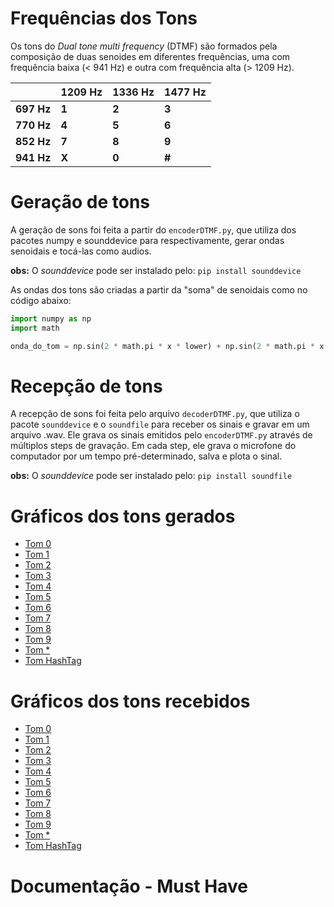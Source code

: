 # Frequências dos Tons
Os tons do *Dual tone multi frequency* (DTMF) são formados pela composição de duas senoides em diferentes frequências, uma com frequência baixa (< 941 Hz) e outra com frequência alta (> 1209 Hz).

|            | 	1209 Hz    | 1336 Hz	 | 1477 Hz	   |
|------------|-------------|-------------|-------------|
| **697 Hz**	 | **1**       | **2**       | **3**       |
| **770 Hz**	 | **4**       | **5**       | **6**       |
| **852 Hz**	 | **7**       | **8**       | **9**       |
| **941 Hz**	 | **X**       | **0**       | **#**       |


#  Geração de tons

A geração de sons foi feita a partir do `encoderDTMF.py`, que utiliza dos pacotes numpy e sounddevice para respectivamente, gerar ondas senoidais e tocá-las como audios.

**obs:** O *sounddevice* pode ser instalado pelo: `pip install sounddevice`

As ondas dos tons são criadas a partir da "soma" de senoidais como no código abaixo:
```python
import numpy as np
import math

onda_do_tom = np.sin(2 * math.pi * x * lower) + np.sin(2 * math.pi * x * higher)
```

# Recepção de tons

A recepção de sons foi feita pelo arquivo `decoderDTMF.py`, que utiliza o pacote `sounddevice` e o `soundfile` para receber os sinais e gravar em um arquivo .wav. Ele grava os sinais emitidos pelo `encoderDTMF.py` através de múltiplos steps de gravação. Em cada step, ele grava o microfone do computador por um tempo pré-determinado, salva e plota o sinal.

**obs:** O *sounddevice* pode ser instalado pelo: `pip install soundfile`

# Gráficos dos tons gerados
- [Tom 0](https://github.com/martimfj/mpmf/blob/master/5-DTMF-Encode/doc/gerado/tom_0.png)
- [Tom 1](https://github.com/martimfj/mpmf/blob/master/5-DTMF-Encode/doc/gerado/tom_1.png)
- [Tom 2](https://github.com/martimfj/mpmf/blob/master/5-DTMF-Encode/doc/gerado/tom_2.png)
- [Tom 3](https://github.com/martimfj/mpmf/blob/master/5-DTMF-Encode/doc/gerado/tom_3.png)
- [Tom 4](https://github.com/martimfj/mpmf/blob/master/5-DTMF-Encode/doc/gerado/tom_4.png)
- [Tom 5](https://github.com/martimfj/mpmf/blob/master/5-DTMF-Encode/doc/gerado/tom_5.png)
- [Tom 6](https://github.com/martimfj/mpmf/blob/master/5-DTMF-Encode/doc/gerado/tom_6.png)
- [Tom 7](https://github.com/martimfj/mpmf/blob/master/5-DTMF-Encode/doc/gerado/tom_7.png)
- [Tom 8](https://github.com/martimfj/mpmf/blob/master/5-DTMF-Encode/doc/gerado/tom_8.png)
- [Tom 9](https://github.com/martimfj/mpmf/blob/master/5-DTMF-Encode/doc/gerado/tom_9.png)
- [Tom *](https://github.com/martimfj/mpmf/blob/master/5-DTMF-Encode/doc/gerado/tom_A.png)
- [Tom HashTag](https://github.com/martimfj/mpmf/blob/master/5-DTMF-Encode/doc/gerado/tom_H.png)

# Gráficos dos tons recebidos
- [Tom 0](https://github.com/martimfj/mpmf/blob/master/5-DTMF-Encode/doc/recebido/tom_0.png)
- [Tom 1](https://github.com/martimfj/mpmf/blob/master/5-DTMF-Encode/doc/recebido/tom_1.png)
- [Tom 2](https://github.com/martimfj/mpmf/blob/master/5-DTMF-Encode/doc/recebido/tom_2.png)
- [Tom 3](https://github.com/martimfj/mpmf/blob/master/5-DTMF-Encode/doc/recebido/tom_3.png)
- [Tom 4](https://github.com/martimfj/mpmf/blob/master/5-DTMF-Encode/doc/recebido/tom_4.png)
- [Tom 5](https://github.com/martimfj/mpmf/blob/master/5-DTMF-Encode/doc/recebido/tom_5.png)
- [Tom 6](https://github.com/martimfj/mpmf/blob/master/5-DTMF-Encode/doc/recebido/tom_6.png)
- [Tom 7](https://github.com/martimfj/mpmf/blob/master/5-DTMF-Encode/doc/recebido/tom_7.png)
- [Tom 8](https://github.com/martimfj/mpmf/blob/master/5-DTMF-Encode/doc/recebido/tom_8.png)
- [Tom 9](https://github.com/martimfj/mpmf/blob/master/5-DTMF-Encode/doc/recebido/tom_9.png)
- [Tom *](https://github.com/martimfj/mpmf/blob/master/5-DTMF-Encode/doc/recebido/tom_ask.png)
- [Tom HashTag](https://github.com/martimfj/mpmf/blob/master/5-DTMF-Encode/doc/recebido/tom_hash.png)


# Documentação - Must Have

